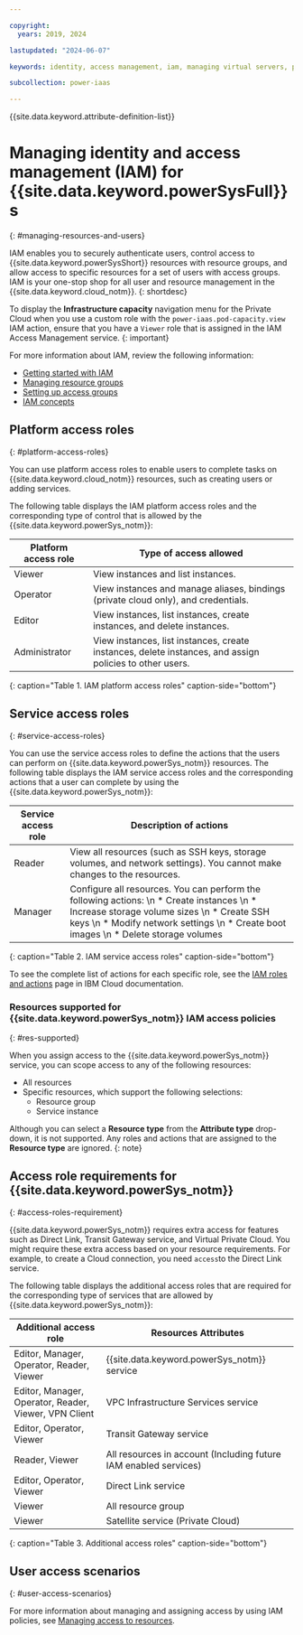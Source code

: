 ```yaml
---

copyright:
  years: 2019, 2024

lastupdated: "2024-06-07"

keywords: identity, access management, iam, managing virtual servers, platform access roles, user access scenarios

subcollection: power-iaas

---
```


{{site.data.keyword.attribute-definition-list}}

# Managing identity and access management (IAM) for {{site.data.keyword.powerSysFull}}s
{: #managing-resources-and-users}

IAM enables you to securely authenticate users, control access to {{site.data.keyword.powerSysShort}} resources with resource groups, and allow access to specific resources for a set of users with access groups. IAM is your one-stop shop for all user and resource management in the {{site.data.keyword.cloud_notm}}.
{: shortdesc}

To display the **Infrastructure capacity** navigation menu for the Private Cloud when you use a custom role with the `power-iaas.pod-capacity.view` IAM action, ensure that you have a `Viewer` role that is assigned in the IAM Access Management service.
{: important}

For more information about IAM, review the following information:

- [Getting started with IAM](/docs/account?topic=account-access-getstarted)
- [Managing resource groups](/docs/account?topic=account-rgs)
- [Setting up access groups](/docs/account?topic=account-groups)
- [IAM concepts](/docs/account?topic=account-iamoverview)

## Platform access roles
{: #platform-access-roles}

You can use platform access roles to enable users to complete tasks on {{site.data.keyword.cloud_notm}} resources, such as creating users or adding services.

The following table displays the IAM platform access roles and the corresponding type of control that is allowed by the {{site.data.keyword.powerSys_notm}}:

| Platform access role | Type of access allowed                                                                                  |
| -------------------- | ------------------------------------------------------------------------------------------------------- |
| Viewer               | View instances and list instances.                                                                      |
| Operator             | View instances and manage aliases, bindings (private cloud only), and credentials.                     |
| Editor               | View instances, list instances, create instances, and delete instances.                                 |
| Administrator        | View instances, list instances, create instances, delete instances, and assign policies to other users. |
{: caption="Table 1. IAM platform access roles" caption-side="bottom"}

## Service access roles
{: #service-access-roles}

You can use the service access roles to define the actions that the users can perform on {{site.data.keyword.powerSys_notm}} resources. The following table displays the IAM service access roles and the corresponding actions that a user can complete by using the {{site.data.keyword.powerSys_notm}}:

| Service access role | Description of actions |
|-----------|-------------------------|
| Reader | View all resources (such as SSH keys, storage volumes, and network settings). You cannot make changes to the resources. |
| Manager | Configure all resources. You can perform the following actions: \n * Create instances \n * Increase storage volume sizes \n * Create SSH keys \n * Modify network settings \n * Create boot images \n * Delete storage volumes |
{: caption="Table 2. IAM service access roles" caption-side="bottom"}

To see the complete list of actions for each specific role, see the [IAM roles and actions](/docs/account?topic=account-iam-service-roles-actions#power-iaas-roles) page in IBM Cloud documentation.

### Resources supported for {{site.data.keyword.powerSys_notm}} IAM access policies
{: #res-supported}

When you assign access to the {{site.data.keyword.powerSys_notm}} service, you can scope access to any of the following resources:
- All resources
- Specific resources, which support the following selections:
    - Resource group
    - Service instance
  
Although you can select a **Resource type** from the **Attribute type** drop-down, it is not supported. Any roles and actions that are assigned to the **Resource type** are ignored.
{: note}

## Access role requirements for {{site.data.keyword.powerSys_notm}}
{: #access-roles-requirement}

{{site.data.keyword.powerSys_notm}} requires extra access for features such as Direct Link, Transit Gateway service, and Virtual Private Cloud. You might require these extra access based on your resource requirements. For example, to create a Cloud connection, you need `access`to the Direct Link service.

The following table displays the additional access roles that are required for the corresponding type of services that are allowed by {{site.data.keyword.powerSys_notm}}:

| Additional access role | Resources Attributes                                                                                  |
| ---------------------- | ----------------------------------------------------------------------------------------------------- |
| Editor, Manager, Operator, Reader, Viewer               | {{site.data.keyword.powerSys_notm}} service                          |
| Editor, Manager, Operator, Reader, Viewer, VPN Client   | VPC Infrastructure Services service                                  |
| Editor, Operator, Viewer                                | Transit Gateway service                                              |
| Reader, Viewer                                          | All resources in account (Including future IAM enabled services)     |
| Editor, Operator, Viewer                                | Direct Link service                                                  |
| Viewer                                                  | All resource group                                                   |
| Viewer                                                  | Satellite service (Private Cloud)                                    |
{: caption="Table 3. Additional access roles" caption-side="bottom"}

## User access scenarios
{: #user-access-scenarios}

For more information about managing and assigning access by using IAM policies, see [Managing access to resources](/docs/iam?topic=iam-iammanidaccser).

